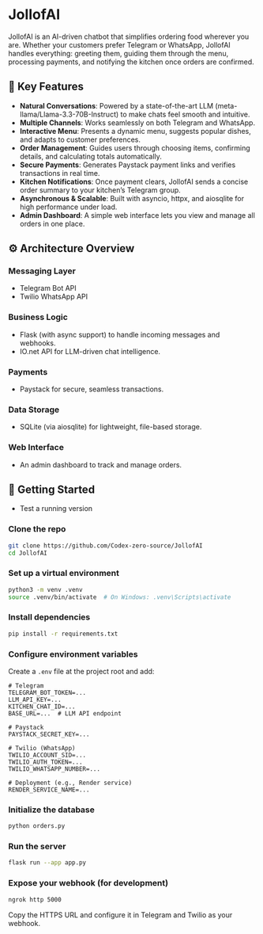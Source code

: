# JollofAI

JollofAI is an AI-driven chatbot that simplifies ordering food wherever you are. Whether your customers prefer Telegram or WhatsApp, JollofAI handles everything: greeting them, guiding them through the menu, processing payments, and notifying the kitchen once orders are confirmed.

## 🚀 Key Features

- **Natural Conversations**: Powered by a state-of-the-art LLM (meta-llama/Llama-3.3-70B-Instruct) to make chats feel smooth and intuitive.
- **Multiple Channels**: Works seamlessly on both Telegram and WhatsApp.
- **Interactive Menu**: Presents a dynamic menu, suggests popular dishes, and adapts to customer preferences.
- **Order Management**: Guides users through choosing items, confirming details, and calculating totals automatically.
- **Secure Payments**: Generates Paystack payment links and verifies transactions in real time.
- **Kitchen Notifications**: Once payment clears, JollofAI sends a concise order summary to your kitchen’s Telegram group.
- **Asynchronous & Scalable**: Built with asyncio, httpx, and aiosqlite for high performance under load.
- **Admin Dashboard**: A simple web interface lets you view and manage all orders in one place.

## ⚙️ Architecture Overview

### Messaging Layer

- Telegram Bot API
- Twilio WhatsApp API

### Business Logic

- Flask (with async support) to handle incoming messages and webhooks.
- IO.net API for LLM-driven chat intelligence.

### Payments

- Paystack for secure, seamless transactions.

### Data Storage

- SQLite (via aiosqlite) for lightweight, file-based storage.

### Web Interface

- An admin dashboard to track and manage orders.

## 🔧 Getting Started

- Test a running version 

### Clone the repo

```bash
git clone https://github.com/Codex-zero-source/JollofAI
cd JollofAI
```

### Set up a virtual environment

```bash
python3 -m venv .venv
source .venv/bin/activate  # On Windows: .venv\Scripts\activate
```

### Install dependencies

```bash
pip install -r requirements.txt
```

### Configure environment variables

Create a `.env` file at the project root and add:

```
# Telegram
TELEGRAM_BOT_TOKEN=...
LLM_API_KEY=...
KITCHEN_CHAT_ID=...
BASE_URL=...  # LLM API endpoint

# Paystack
PAYSTACK_SECRET_KEY=...

# Twilio (WhatsApp)
TWILIO_ACCOUNT_SID=...
TWILIO_AUTH_TOKEN=...
TWILIO_WHATSAPP_NUMBER=...

# Deployment (e.g., Render service)
RENDER_SERVICE_NAME=...
```

### Initialize the database

```bash
python orders.py
```

### Run the server

```bash
flask run --app app.py
```

### Expose your webhook (for development)

```bash
ngrok http 5000
```

Copy the HTTPS URL and configure it in Telegram and Twilio as your webhook.